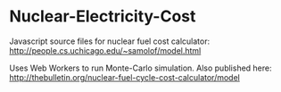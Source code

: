 # Nuclear-Electricity-Cost
Javascript source files for nuclear fuel cost calculator:
	http://people.cs.uchicago.edu/~samolof/model.html
	
Uses Web Workers to run Monte-Carlo simulation. Also published here:	
http://thebulletin.org/nuclear-fuel-cycle-cost-calculator/model
